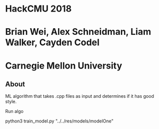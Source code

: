# HackCMU 2018
# Brian Wei, Alex Schneidman, Liam Walker, Cayden Codel
# Carnegie Mellon University

## About

ML algorithm that takes .cpp files as input and determines if it has good style.

Run algo

python3 train_model.py "../../res/models/modelOne"
